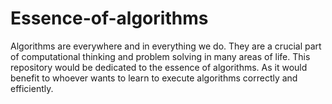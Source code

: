 # Essence-of-algorithms
Algorithms are everywhere and in everything we do. They are a crucial part of computational thinking and problem solving in many areas of life. This repository would be dedicated to the essence of algorithms. As it would benefit to whoever wants to learn to execute algorithms correctly and efficiently.
